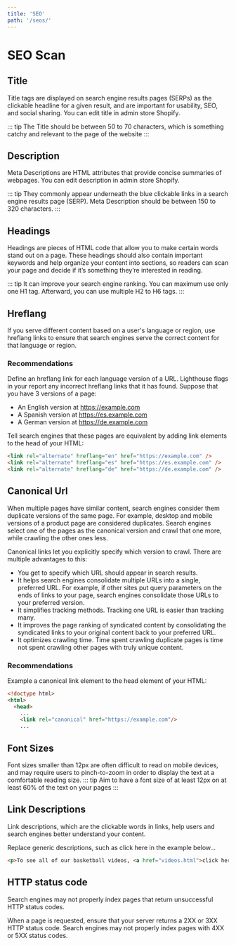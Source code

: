 ```yaml
---
title: 'SEO'
path: '/seos/'
---
```



# SEO Scan

## Title
Title tags are displayed on search engine results pages (SERPs) as the clickable headline for a given result, and are important for usability, SEO, and social sharing.
You can edit title in admin store Shopify.

::: tip
The Title should be between 50 to 70 characters, which is something catchy and relevant to the page of the website
:::

## Description
Meta Descriptions are HTML attributes that provide concise summaries of webpages.
You can edit description in admin store Shopify.

::: tip
They commonly appear underneath the blue clickable links in a search engine results page (SERP). Meta Description should be between 150 to 320 characters.
:::

## Headings
Headings are pieces of HTML code that allow you to make certain words stand out on a page. These headings should also contain important keywords and help organize your content into sections, so readers can scan your page and decide if it’s something they’re interested in reading.

::: tip
It can improve your search engine ranking. You can maximum use only one H1 tag. Afterward, you can use multiple H2 to H6 tags.
:::

## Hreflang
If you serve different content based on a user's language or region, use hreflang links to ensure that search engines serve the correct content for that language or region.

### Recommendations
Define an hreflang link for each language version of a URL. Lighthouse flags in your report any incorrect hreflang links that it has found.
Suppose that you have 3 versions of a page:
* An English version at https://example.com
* A Spanish version at https://es.example.com
* A German version at https://de.example.com


Tell search engines that these pages are equivalent by adding link elements to the head of your HTML:

```html
<link rel="alternate" hreflang="en" href="https://example.com" />
<link rel="alternate" hreflang="es" href="https://es.example.com" />
<link rel="alternate" hreflang="de" href="https://de.example.com" />
```
## Canonical Url

When multiple pages have similar content, search engines consider them duplicate versions of the same page. For example, desktop and mobile versions of a product page are considered duplicates. Search engines select one of the pages as the canonical version and crawl that one more, while crawling the other ones less.

Canonical links let you explicitly specify which version to crawl. There are multiple advantages to this:

* You get to specify which URL should appear in search results.
* It helps search engines consolidate multiple URLs into a single, preferred URL. For example, if other sites put query parameters on the ends of links to your page, search engines consolidate those URLs to your preferred version.
* It simplifies tracking methods. Tracking one URL is easier than tracking many.
* It improves the page ranking of syndicated content by consolidating the syndicated links to your original content back to your preferred URL.
* It optimizes crawling time. Time spent crawling duplicate pages is time not spent crawling other pages with truly unique content.

### Recommendations
Example a canonical link element to the head element of your HTML:
```html
<!doctype html>
<html>
  <head>
    ...
    <link rel="canonical" href="https://example.com"/>
    ...
```

## Font Sizes
Font sizes smaller than 12px are often difficult to read on mobile devices, and may require users to pinch-to-zoom in order to display the text at a comfortable reading size.
::: tip
Aim to have a font size of at least 12px on at least 60% of the text on your pages
:::
## Link Descriptions
Link descriptions, which are the clickable words in links, help users and search engines better understand your content.

Replace generic descriptions, such as click here in the example below...

```html
<p>To see all of our basketball videos, <a href="videos.html">click here</a>.</p>
```
## HTTP status code
Search engines may not properly index pages that return unsuccessful HTTP status codes.

When a page is requested, ensure that your server returns a 2XX or 3XX HTTP status code. Search engines may not properly index pages with 4XX or 5XX status codes.
